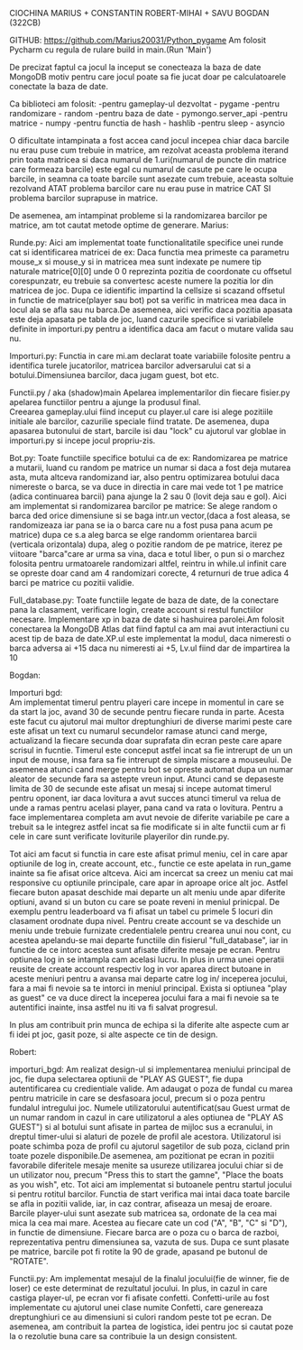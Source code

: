 CIOCHINA MARIUS + CONSTANTIN ROBERT-MIHAI + SAVU BOGDAN (322CB)

GITHUB: https://github.com/Marius20031/Python_pygame
Am folosit Pycharm cu regula de rulare build in main.(Run 'Main')

De precizat faptul ca jocul la inceput se conecteaza la baza de date MongoDB motiv pentru care
jocul poate sa fie jucat doar pe calculatoarele conectate la baza de date.

Ca biblioteci am folosit:
-pentru gameplay-ul dezvoltat - pygame
-pentru randomizare - random
-pentru baza de date - pymongo.server_api
-pentru matrice - numpy
-pentru functia de hash - hashlib
-pentru sleep - asyncio

O dificultate intampinata a fost accea cand jocul incepea chiar daca barcile nu erau puse cum trebuie in matrice, am  rezolvat aceasta problema
iterand prin toata matricea si daca numarul de 1.uri(numarul de puncte din matrice care formeaza barcile) este egal cu numarul de casute pe care
le ocupa barcile, in seamna ca toate barcile sunt asezate cum trebuie, aceasta soltuie rezolvand ATAT problema barcilor care nu erau puse in matrice
CAT SI problema barcilor suprapuse in matrice.

De asemenea, am intampinat probleme si la randomizarea barcilor pe matrice, am tot cautat metode optime de generare.
Marius:

Runde.py:
	Aici am implementat toate  functionalitatile specifice unei runde cat si identificarea matricei de ex:
Daca functia mea primeste ca parametru mouse_x si mouse_y si in matricea mea sunt indexate pe numere tip naturale
matrice[0][0] unde 0 0 reprezinta pozitia de coordonate cu offsetul corespunzatr, eu trebuie sa convertesc aceste numere la pozitia lor 
din matricea de joc.
Dupa ce idientific impartind la cellsize si scazand offsetul in functie de matrice(player sau bot) pot sa verific in matricea mea daca in locul ala
se afla sau nu barca.De asemenea, aici verific daca pozitia apasata este deja apasata pe tabla de joc, luand cazurile specifice si 
variabilele definite in importuri.py pentru a identifica daca am facut o mutare valida sau nu.
 
Importuri.py:
	Functia in care mi.am declarat toate variabiile folosite pentru a identifica turele jucatorilor, matricea barcilor adversarului cat si
a botului.Dimensiunea barcilor, daca jugam guest, bot etc.

Functii.py / aka (shadow)main
	Apelarea implementarilor din fiecare fisier.py apelarea functiilor pentru a ajunge la produsul final.		
	Creearea gameplay.ului fiind inceput cu player.ul care isi alege pozitiile initiale ale barcilor, cazurilie speciale fiind tratate.
	De asemenea, dupa apasarea butonului de start, barcile isi dau "lock" cu ajutorul var globlae in importuri.py si incepe jocul propriu-zis.
 
Bot.py:
	Toate functiile specifice botului ca de ex: Randomizarea pe matrice a mutarii, luand cu random pe matrice un numar
si daca a fost deja mutarea asta, muta altceva randomizand iar, also pentru optimizarea botului daca nimereste o barca, se va duce in directia in 
care mai vede tot 1 pe matrice (adica continuarea barcii) pana ajunge la 2 sau 0 (lovit deja sau e gol).
	Aici am implementat si randomizarea barcilor pe matrice:
Se alege random o barca ded orice dimensiune si se baga intr.un vector,(daca a fost aleasa, se randomizeaza iar pana se ia o barca care nu a fost pusa pana acum
pe matrice) dupa ce s.a aleg barca se elge randomm orientarea barcii (verticala orizontala) dupa, aleg o pozitie random de pe matrice, iterez pe viitoare "barca"care 
ar urma sa vina, daca e totul liber, o pun si o marchez folosita pentru urmatoarele randomizari altfel, reintru in while.ul infinit care se opreste doar cand am 4 randomizari
corecte, 4 returnuri de true adica 4 barci pe matrice cu pozitii validie.

Full_database.py:
	Toate functiile legate de baza de date, de la conectare pana la clasament, verificare login, create account si restul functiilor
necesare. Implementare xp in baza de date si hashuirea parolei.Am folosit conectarea la MongoDB Atlas dat fiind faptul ca am mai avut interactiuni
cu acest tip de baza de date.XP.ul este implementat la modul, daca nimeresti o barca adversa ai +15 daca nu nimeresti ai +5, Lv.ul fiind dar de impartirea
la 10


Bogdan:

Importuri bgd: 	
		Am implementat timerul pentru playeri care incepe in momentul in care se da start la joc, avand 30 de secunde pentru fiecare runda in parte.
  Acesta este facut cu ajutorul mai multor dreptunghiuri de diverse marimi peste care este afisat un text cu numarul secundelor ramase atunci cand merge, actualizand la fiecare
  secunda doar suprafata din ecran peste care apare scrisul in fucntie. Timerul este conceput astfel incat sa fie intrerupt de un un input de mouse, insa fara sa fie intrerupt de simpla
  miscare a mouseului. De asemenea atunci cand merge pentru bot se opreste automat dupa un numar aleator de secunde fara sa astepte vreun input. Atunci cand se depaseste limita de 30
  de secunde este afisat un mesaj si incepe automat timerul pentru oponent, iar daca lovitura a avut succes atunci timerul va relua de unde a ramas pentru acelasi player, pana cand 
  va rata o lovitura. Pentru a face implementarea completa am avut nevoie de diferite variabile pe care a trebuit sa le integrez astfel incat sa fie modificate si in alte functii
  cum ar fi cele in care sunt verificate loviturile playerilor din runde.py.
  
Tot aici am facut si functia in care este afisat primul meniu, cel in care apar optiunile de log in, create account, etc., functie ce este apelata in run_game inainte
sa fie afisat orice altceva. Aici am incercat sa creez un meniu cat mai responsive cu optiunile principale, care apar in aproape orice alt joc. Astfel fiecare buton apasat deschide
mai departe un alt meniu unde apar diferite optiuni, avand si un buton cu care se poate reveni in meniul prinicpal. De exemplu pentru leaderboard va fi afisat un tabel cu primele 5
locuri din clasament orodnate dupa nivel. Pentru create account se va deschide un meniu unde trebuie furnizate credentialele pentru crearea unui nou cont, cu acestea apelandu-se mai
departe functiile din fisierul "full_database", iar in functie de ce intorc acestea sunt afisate diferite mesaje pe ecran. Pentru optiunea log in se intampla cam acelasi lucru. In plus
in urma unei operatii reusite de create account respectiv log in vor aparea direct butoane in aceste meniuri pentru a avansa mai departe catre log in/ inceperea jocului, fara a mai fi
nevoie sa te intorci in meniul principal. Exista si optiunea "play as guest" ce va duce direct la inceperea jocului fara a mai fi nevoie sa te autentifici inainte, insa astfel
nu iti va fi salvat progresul.

In plus am contribuit prin munca de echipa si la diferite alte aspecte cum ar fi idei pt joc, gasit poze, si alte aspecte ce tin de design.


Robert:

importuri_bgd:
	Am realizat design-ul si implementarea meniului principal de joc, fie dupa selectarea optiunii de "PLAY AS GUEST", fie dupa autentificarea cu credientiale valide.
 Am adaugat o poza de fundal cu marea pentru matricile in care se desfasoara jocul, precum si o poza pentru fundalul intregului joc. Numele utilizatorului autentificat(sau Guest 
 urmat de un numar random in cazul in care utilizatorul a ales optiunea de "PLAY AS GUEST") si al botului sunt afisate in partea de mijloc sus a ecranului, in dreptul timer-ului 
 si alaturi de pozele de profil ale acestora. Utilizatorul isi poate schimba poza de profil cu ajutorul sagetilor de sub poza, cicland prin toate pozele disponibile.De asemenea, 
 am pozitionat pe ecran in pozitii favorabile diferitele mesaje menite sa usureze utilizarea jocului chiar si de un utilizator nou, precum "Press this to start the gamne", 
 "Place the boats as you wish", etc. Tot aici am implementat si butoanele pentru startul jocului si pentru rotitul barcilor. Functia de start verifica mai intai daca toate barcile 
 se afla in pozitii valide, iar, in caz contrar, afiseaza un mesaj de eroare. Barcile player-ului sunt asezate sub matricea sa, ordonate de la cea mai mica la cea mai mare. Acestea
 au fiecare cate un cod ("A", "B", "C" si "D"), in functie de dimensiune. Fiecare barca are o poza cu o barca de razboi, reprezentativa pentru dimensiunea sa, vazuta de sus.
 Dupa ce sunt plasate pe matrice, barcile pot fi rotite la 90 de grade, apasand pe butonul de "ROTATE".

 Functii.py:
 	Am implementat mesajul de la finalul jocului(fie de winner, fie de loser) ce este determinat de rezultatul jocului. In plus, in cazul in care castiga player-ul, pe
  ecran vor fi afisate confetti. Confetti-urile au fost implementate cu ajutorul unei clase numite Confetti, care genereaza dreptunghiuri ce au dimensiuni si culori random
  peste tot pe ecran.
  De asemenea, am contribuit la partea de logistica, idei pentru joc si cautat poze la o rezolutie buna care sa contribuie la un design consistent.

 
		

